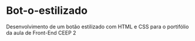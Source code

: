 # Bot-o-estilizado
Desenvolvimento de um botão estilizado com HTML e CSS para o portifólio da aula de Front-End CEEP 2
